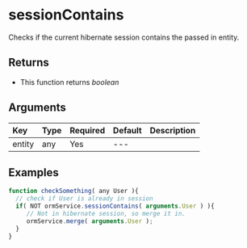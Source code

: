 # sessionContains

Checks if the current hibernate session contains the passed in entity.

## Returns

* This function returns _boolean_

## Arguments

| Key | Type | Required | Default | Description |
| :--- | :--- | :--- | :--- | :--- |
| entity | any | Yes | --- |  |

## Examples

```javascript
function checkSomething( any User ){
  // check if User is already in session
  if( NOT ormService.sessionContains( arguments.User ) ){
     // Not in hibernate session, so merge it in.
     ormService.merge( arguments.User );
  }
}
```

